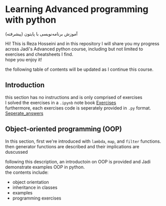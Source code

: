 # Learning Advanced programming with python
آموزش برنامه‌نویسی با پایتون (پیشرفته)

Hi!
This is Reza Hosseini and in this repository I will share you my progress across Jadi's Advanced python course, including but not limited to exercises and cheatsheets I find. \
hope you enjoy it!

the following table of contents will be updated as I continue this course.

## Introduction
this section has no instructions and is only comprised of exercises \
I solved the exercises in a `.ipynb` note book
[Exercises](/Chapter01-Intro/Exercises.ipynb) \
furthermore, each exercises code is seperately provided in `.py` format. \
[Seperate_answers](/Chapter01-Intro/py%20files)

## Object-oriented programming (OOP)
In this section, first we're introduced with `lambda`, `map`, and `filter` functions.\
then generator functions are described and their implications are duscussed

following this description, an introductoin on OOP is provided and Jadi demonstrate examples OOP in python. \
the contents include:
- object orientation
- inheritance in classes
- examples
- programming exercises
